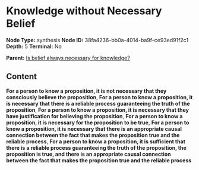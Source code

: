 # Knowledge without Necessary Belief

**Node Type:** synthesis
**Node ID:** 38fa4236-bb0a-4014-ba9f-ce93ed91f2c1
**Depth:** 5
**Terminal:** No

**Parent:** [Is belief always necessary for knowledge?](is-belief-always-necessary-for-knowledge-antithesis-9c14062d-4347-4788-a97a-50bbbbf8b90f.md)

## Content

**For a person to know a proposition, it is not necessary that they consciously believe the proposition**, **For a person to know a proposition, it is necessary that there is a reliable process guaranteeing the truth of the proposition**, **For a person to know a proposition, it is necessary that they have justification for believing the proposition**, **For a person to know a proposition, it is necessary for the proposition to be true**, **For a person to know a proposition, it is necessary that there is an appropriate causal connection between the fact that makes the proposition true and the reliable process**, **For a person to know a proposition, it is sufficient that there is a reliable process guaranteeing the truth of the proposition, the proposition is true, and there is an appropriate causal connection between the fact that makes the proposition true and the reliable process**

